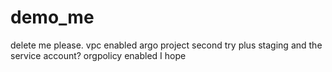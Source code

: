 # demo_me
delete me please. vpc enabled argo project second try plus staging and the service account? orgpolicy enabled I hope
